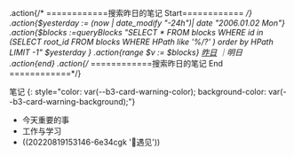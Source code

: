 
.action{/* ============搜索昨日的笔记 Start============  */}
.action{$yesterday := (now | date_modify "-24h")| date "2006.01.02 Mon"}
.action{$blocks :=queryBlocks "SELECT * FROM blocks WHERE id in (SELECT root_id FROM blocks WHERE HPath like '%/?' ) order by HPath LIMIT -1" $yesterday }
.action{range $v := $blocks}
[昨日](siyuan://blocks/.action{$v.ID}) ｜明日
.action{end}
.action{/*  ============搜索昨日的笔记  End ============*/}

笔记
{: style="color: var(--b3-card-warning-color); background-color: var(--b3-card-warning-background);"}

* 今天重要的事
*  工作与学习
* ((20220819153146-6e34cgk '📧遇见'))




